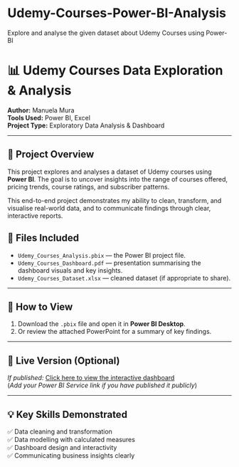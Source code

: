 # Udemy-Courses-Power-BI-Analysis
Explore and analyse the given dataset about Udemy Courses using Power-BI
# 📊 Udemy Courses Data Exploration & Analysis

**Author:** Manuela Mura  
**Tools Used:** Power BI, Excel  
**Project Type:** Exploratory Data Analysis & Dashboard

---

## 📌 Project Overview

This project explores and analyses a dataset of Udemy courses using **Power BI**. The goal is to uncover insights into the range of courses offered, pricing trends, course ratings, and subscriber patterns.  

This end-to-end project demonstrates my ability to clean, transform, and visualise real-world data, and to communicate findings through clear, interactive reports.
## 📑 Files Included

- `Udemy_Courses_Analysis.pbix` — the Power BI project file.
- `Udemy_Courses_Dashboard.pdf` — presentation summarising the dashboard visuals and key insights.
- `Udemy_Courses_Dataset.xlsx` — cleaned dataset (if appropriate to share).

---

## 🚀 How to View

1. Download the `.pbix` file and open it in **Power BI Desktop**.  
2. Or review the attached PowerPoint for a summary of key findings.

---

## 🔗 Live Version (Optional)

*If published:* [Click here to view the interactive dashboard](#)  
(*Add your Power BI Service link if you have published it publicly*)

---

## 💡 Key Skills Demonstrated

✅ Data cleaning and transformation  
✅ Data modelling with calculated measures  
✅ Dashboard design and interactivity  
✅ Communicating business insights clearly
